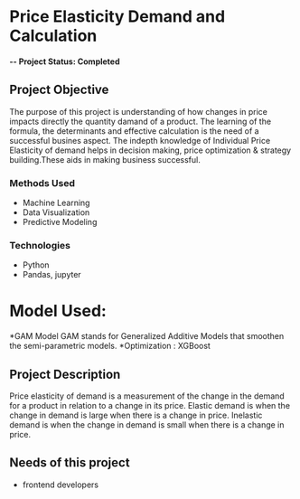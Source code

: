 # Price Elasticity Demand and Calculation

#### -- Project Status: Completed

## Project Objective
The purpose of this project is understanding of how changes in price impacts directly the quantity damand of a product. The learning of the formula, the determinants and effective calculation is the need of a successful busines aspect. The indepth knowledge of Individual Price Elasticity of demand helps in decision making, price optimization & strategy building.These aids in making business successful.

### Methods Used
* Machine Learning
* Data Visualization
* Predictive Modeling

### Technologies
* Python
* Pandas, jupyter

# Model Used:
*GAM Model
 GAM stands for Generalized Additive Models that smoothen the semi-parametric models.
*Optimization : XGBoost

## Project Description
Price elasticity of demand is a measurement of the change in the demand for a product in relation to a change in its price. Elastic demand is when the change in demand is large when there is a change in price. Inelastic demand is when the change in demand is small when there is a change in price.


## Needs of this project

- frontend developers


